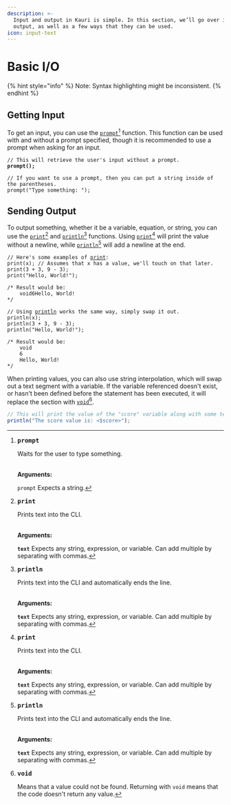 ```yaml
---
description: >-
  Input and output in Kauri is simple. In this section, we’ll go over input and
  output, as well as a few ways that they can be used.
icon: input-text
---
```


# Basic I/O

{% hint style="info" %}
Note: Syntax highlighting might be inconsistent.
{% endhint %}

## Getting Input

To get an input, you can use the [`prompt`](#user-content-fn-1)[^1] function. This function can be used with and without a prompt specified, though it is recommended to use a prompt when asking for an input.

<pre class="language-typescript"><code class="lang-typescript">// This will retrieve the user's input without a prompt.
<strong>prompt();
</strong>
// If you want to use a prompt, then you can put a string inside of the parentheses.
prompt("Type something: ");
</code></pre>

## Sending Output

To output something, whether it be a variable, equation, or string, you can use the [`print`](#user-content-fn-2)[^2] and [`println`](#user-content-fn-3)[^3] functions. Using [`print`](#user-content-fn-2)[^2] will print the value without a newline, while [`println`](#user-content-fn-3)[^3] will add a newline at the end.

<pre class="language-typescript"><code class="lang-typescript">// Here's some examples of <a data-footnote-ref href="#user-content-fn-2">print</a>:
print(x); // Assumes that x has a value, we'll touch on that later.
print(3 + 3, 9 - 3);
print("Hello, World!");

/* Result would be:
    void6Hello, World!
*/

// Using <a data-footnote-ref href="#user-content-fn-3">println</a> works the same way, simply swap it out.
println(x);
println(3 + 3, 9 - 3);
println("Hello, World!");

/* Result would be: 
    void
    6
    Hello, World!
*/
</code></pre>

When printing values, you can also use string interpolation, which will swap out a text segment with a variable. If the variable referenced doesn't exist, or hasn't been defined before the statement has been executed, it will replace the section with [`void`](#user-content-fn-4)[^4].

```typescript
// This will print the value of the "score" variable along with some text.
println("The score value is: <$score>");
```



[^1]: <kbd>**prompt**</kbd>

    Waits for the user to type something.

    \
    **Arguments:**

    `prompt` Expects a string.

[^2]: <kbd>**print**</kbd>

    Prints text into the CLI.

    \
    **Arguments:**

    **`text`** Expects any string, expression, or variable. Can add multiple by separating with commas.

[^3]: <kbd>**println**</kbd>

    Prints text into the CLI and automatically ends the line.

    \
    **Arguments:**

    **`text`** Expects any string, expression, or variable. Can add multiple by separating with commas.

[^4]: <kbd>**void**</kbd>&#x20;

    Means that a value could not be found. Returning with `void` means that the code doesn't return any value.

